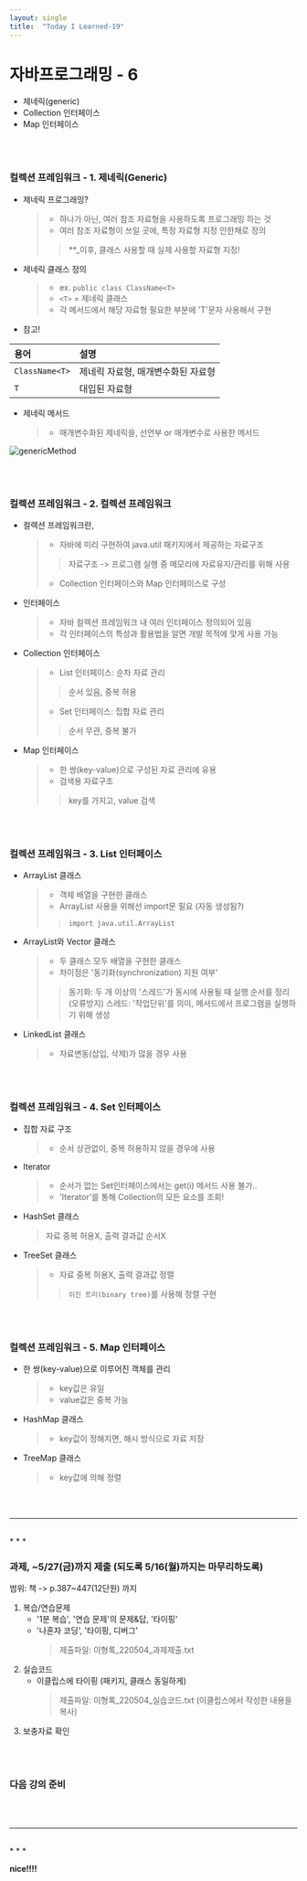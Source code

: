 ```yaml
---
layout: single
title:  "Today I Learned-19"
---
```


# 자바프로그래밍 - 6
  * 제네릭(generic)
  * Collection 인터페이스
  * Map 인터페이스

<br>
<br>

### 컬렉션 프레임워크 - 1. 제네릭(Generic)
  * 제네릭 프로그래밍?
    > * 하나가 아닌, 여러 참조 자료형을 사용하도록 프로그래밍 하는 것
    > * 여러 참조 자료형이 쓰일 곳에, 특정 자료형 지정 안한채로 정의
    >> **_이후, 클래스 사용할 때 실제 사용할 자료형 지정!

  * 제네릭 클래스 정의
    > * ex. ``` public class ClassName<T> ```
    > * ```<T>``` = 제네릭 클래스
    > * 각 메서드에서 해당 자료형 필요한 부분에 'T'문자 사용해서 구현

  * 참고! <br>

|용어|설명|
|:---|:---|
|```ClassName<T>```|제네릭 자료형, 매개변수화된 자료형|
|```T```|대입된 자료형|

  * 제네릭 메서드
    > * 매개변수화된 제네릭을, 선언부 or 매개변수로 사용한 메서드 <br>

![genericMethod](https://rightmemory1999.github.io/images/data0504/genericMethod.png)

<br>
<br>

### 컬렉션 프레임워크 - 2. 컬렉션 프레임워크
  * 컬렉션 프레임워크란,
    > * 자바에 미리 구현하여 java.util 패키지에서 제공하는 자료구조
    >> 자료구조 -> 프로그램 실행 중 메모리에 자료유지/관리를 위해 사용
    > * Collection 인터페이스와 Map 인터페이스로 구성

  * 인터페이스
    > * 자바 컬렉션 프레임워크 내 여러 인터페이스 정의되어 있음
    > * 각 인터페이스의 특성과 활용법을 알면 개발 목적에 맞게 사용 가능

  * Collection 인터페이스
    > * List 인터페이스: 순차 자료 관리
    >> 순서 있음, 중복 허용
    > * Set 인터페이스: 집합 자료 관리
    >> 순서 무관, 중복 불가

  * Map 인터페이스
    > * 한 쌍(key-value)으로 구성된 자료 관리에 유용
    > * 검색용 자료구조
    >> key를 가지고, value 검색

<br>
<br>

### 컬렉션 프레임워크 - 3. List 인터페이스
  * ArrayList 클래스
    > * 객체 배열을 구현한 클래스
    > * ArrayList 사용을 위해선 import문 필요 (자동 생성됨?)
    >> ``` import java.util.ArrayList ```

  * ArrayList와 Vector 클래스
    > * 두 클래스 모두 배열을 구현한 클래스
    > * 차이점은 '동기화(synchronization) 지원 여부'
    >> 동기화: 두 개 이상의 '스레드'가 동시에 사용될 때 실행 순서를 정리(오류방지)
    >> 스레드: '작업단위'를 의미, 메서드에서 프로그램을 실행하기 위해 생성

  * LinkedList 클래스
    > * 자료변동(삽입, 삭제)가 많을 경우 사용

<br>
<br>

### 컬렉션 프레임워크 - 4. Set 인터페이스
  * 집합 자료 구조
    > * 순서 상관없이, 중복 허용하지 않을 경우에 사용

  * Iterator
    > * 순서가 없는 Set인터페이스에서는 get(i) 메서드 사용 불가..
    > * 'Iterator'를 통해 Collection의 모든 요소를 조회!


  * HashSet 클래스
    > 자료 중복 허용X, 출력 결과값 순서X

  * TreeSet 클래스
    > * 자료 중복 허용X, 출력 결과값 정렬
    >> `이진 트리(binary tree)`를 사용해 정렬 구현

<br>
<br>

### 컬렉션 프레임워크 - 5. Map 인터페이스
  * 한 쌍(key-value)으로 이루어진 객체를 관리
    > * key값은 유일
    > * value값은 중복 가능

  * HashMap 클래스
    > * key값이 정해지면, 해시 방식으로 자료 저장

  * TreeMap 클래스
    > * key값에 의해 정렬

<br>
<br>

* * *
<br>
* * *

### 과제,  ~5/27(금)까지 제출 (되도록 5/16(월)까지는 마무리하도록)
범위: 책 -> p.387~447(12단원) 까지
1. 복습/연습문제
	- '1분 복습', '연습 문제'의  문제&답, '타이핑'
	- '나혼자 코딩', '타이핑, 디버그'
		> 제출파일: 이형록_220504_과제제출.txt
2. 실습코드
	- 이클립스에 타이핑 (패키지, 클래스 동일하게)
		> 제출파일: 이형록_220504_실습코드.txt (이클립스에서 작성한 내용을 복사)
3. 보충자료 확인

<br>
<br>
  
### 다음 강의 준비

<br>
<br>

* * *
<br>
* * *
  
**nice!!!!**
